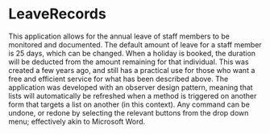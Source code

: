 # LeaveRecords
This application allows for the annual leave of staff members to be monitored and documented. The default amount of leave for a staff member is 25 days, which can be changed. When a holiday is booked, the duration will be deducted from the amount remaining for that individual. This was created a few years ago, and still has a practical use for those who want a free and efficient service for what has been described above. The application was developed with an observer design pattern, meaning that lists will automatically be refreshed when a method is triggered on another form that targets a list on another (in this context). Any command can be undone, or redone by selecting the relevant buttons from the drop down menu; effectively akin to Microsoft Word.
